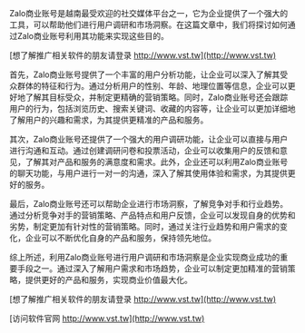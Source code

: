 Zalo商业账号是越南最受欢迎的社交媒体平台之一，它为企业提供了一个强大的工具，可以帮助他们进行用户调研和市场洞察。在这篇文章中，我们将探讨如何通过Zalo商业账号利用其功能来实现这些目的。

[想了解推广相关软件的朋友请登录 http://www.vst.tw](http://www.vst.tw)

首先，Zalo商业账号提供了一个丰富的用户分析功能，让企业可以深入了解其受众群体的特征和行为。通过分析用户的性别、年龄、地理位置等信息，企业可以更好地了解其目标受众，并制定更精确的营销策略。同时，Zalo商业账号还会跟踪用户的行为，包括浏览历史、搜索关键词、收藏的内容等，让企业可以更加详细地了解用户的兴趣和需求，为其提供更精准的产品和服务。

其次，Zalo商业账号还提供了一个强大的用户调研功能，让企业可以直接与用户进行沟通和互动。通过创建调研问卷和投票活动，企业可以收集用户的反馈和意见，了解其对产品和服务的满意度和需求。此外，企业还可以利用Zalo商业账号的聊天功能，与用户进行一对一的沟通，深入了解其使用体验和需求，为其提供更好的服务。

最后，Zalo商业账号还可以帮助企业进行市场洞察，了解竞争对手和行业趋势。通过分析竞争对手的营销策略、产品特点和用户反馈，企业可以发现自身的优势和劣势，制定更加有针对性的营销策略。同时，通过关注行业趋势和用户需求的变化，企业可以不断优化自身的产品和服务，保持领先地位。

综上所述，利用Zalo商业账号进行用户调研和市场洞察是企业实现商业成功的重要手段之一。通过深入了解用户需求和市场趋势，企业可以制定更加精准的营销策略，提供更好的产品和服务，实现商业价值最大化。

[想了解推广相关软件的朋友请登录 http://www.vst.tw](http://www.vst.tw)


[访问软件官网 http://www.vst.tw](http://www.vst.tw)
